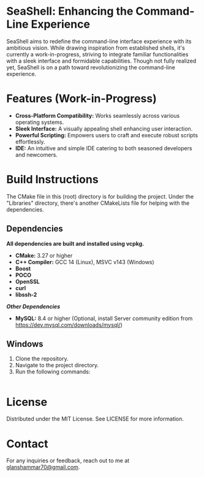 # SeaShell: Enhancing the Command-Line Experience
SeaShell aims to redefine the command-line interface experience with its ambitious vision. While drawing inspiration from established shells, it's currently a work-in-progress, striving to integrate familiar functionalities with a sleek interface and formidable capabilities. Though not fully realized yet, SeaShell is on a path toward revolutionizing the command-line experience.

# Features (Work-in-Progress)
* **Cross-Platform Compatibility:** Works seamlessly across various operating systems.
* **Sleek Interface:** A visually appealing shell enhancing user interaction.
* **Powerful Scripting:** Empowers users to craft and execute robust scripts effortlessly.
* **IDE:** An intuitive and simple IDE catering to both seasoned developers and newcomers.

# Build Instructions
The CMake file in this (root) directory is for building the project.
Under the "Libraries" directory, there's another CMakeLists file for helping with the dependencies.

## Dependencies
**All dependencies are built and installed using vcpkg.**
* **CMake:** 3.27 or higher
* **C++ Compiler:** GCC 14 (Linux), MSVC v143 (Windows)
* **Boost**
* **POCO**
* **OpenSSL**
* **curl**
* **libssh-2**

***Other Dependencies***
* **MySQL:** 8.4 or higher (Optional, install Server community edition from https://dev.mysql.com/downloads/mysql/)

## Windows
1. Clone the repository.
2. Navigate to the project directory.
3. Run the following commands:
```cmd

```

# License
Distributed under the MIT License. See LICENSE for more information.

# Contact
For any inquiries or feedback, reach out to me at glanshammar70@gmail.com.
